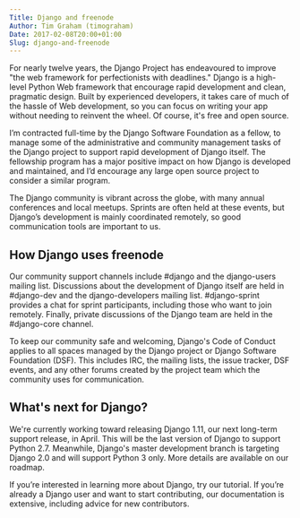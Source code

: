 ```yaml
---
Title: Django and freenode
Author: Tim Graham (timograham)
Date: 2017-02-08T20:00+01:00
Slug: django-and-freenode
---
```


For nearly twelve years, the Django Project has endeavoured to improve "the web framework for perfectionists with deadlines." Django is a high-level Python Web framework that encourage rapid development and clean, pragmatic design. Built by experienced developers, it takes care of much of the hassle of Web development, so you can focus on writing your app without needing to reinvent the wheel. Of course, it's free and open source.

I’m contracted full-time by the Django Software Foundation as a fellow, to manage some of the administrative and community management tasks of the Django project to support rapid development of Django itself. The fellowship program has a major positive impact on how Django is developed and maintained, and I’d encourage any large open source project to consider a similar program.

The Django community is vibrant across the globe, with many annual conferences and local meetups. Sprints are often held at these events, but Django’s development is mainly coordinated remotely, so good communication tools are important to us.

## How Django uses freenode
Our community support channels include #django and the django-users mailing list. Discussions about the development of Django itself are held in #django-dev and the django-developers mailing list. #django-sprint provides a chat for sprint participants, including those who want to join remotely.  Finally, private discussions of the Django team are held in the #django-core channel.

To keep our community safe and welcoming, Django's Code of Conduct applies to all spaces managed by the Django project or Django Software Foundation (DSF). This includes IRC, the mailing lists, the issue tracker, DSF events, and any other forums created by the project team which the community uses for communication.

## What's next for Django?
We're currently working toward releasing Django 1.11, our next long-term support release, in April. This will be the last version of Django to support Python 2.7. Meanwhile, Django's master development branch is targeting Django 2.0 and will support Python 3 only. More details are available on our roadmap.

If you’re interested in learning more about Django, try our tutorial. If you’re already a Django user and want to start contributing, our documentation is extensive, including advice for new contributors.
